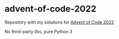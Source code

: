 # advent-of-code-2022
Repository with my solutions for [Advent of Code 2022]([https://adventofcode.com/2022)

No third-party libs, pure Python 3